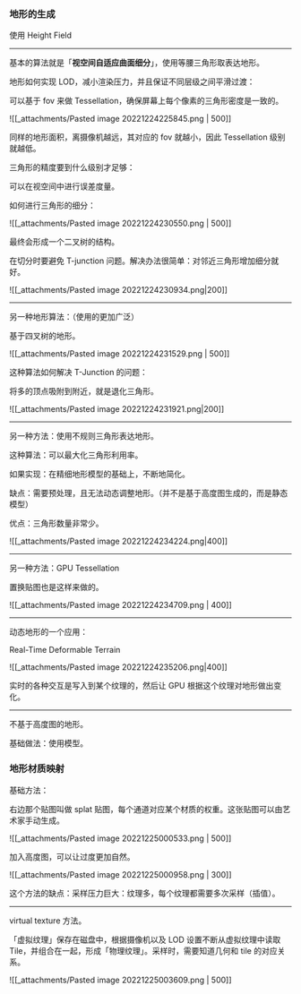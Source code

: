 

### 地形的生成

使用 Height Field 

---

基本的算法就是「**视空间自适应曲面细分**」，使用等腰三角形取表达地形。

地形如何实现 LOD，减小渲染压力，并且保证不同层级之间平滑过渡：

可以基于 fov 来做 Tessellation，确保屏幕上每个像素的三角形密度是一致的。

![[_attachments/Pasted image 20221224225845.png | 500]]

同样的地形面积，离摄像机越远，其对应的 fov 就越小，因此 Tessellation 级别就越低。


三角形的精度要到什么级别才足够：

可以在视空间中进行误差度量。

如何进行三角形的细分：

![[_attachments/Pasted image 20221224230550.png | 500]]

最终会形成一个二叉树的结构。

在切分时要避免 T-junction 问题。解决办法很简单：对邻近三角形增加细分就好。

![[_attachments/Pasted image 20221224230934.png|200]]


---

另一种地形算法：（使用的更加广泛）

基于四叉树的地形。

![[_attachments/Pasted image 20221224231529.png | 500]]

这种算法如何解决 T-Junction 的问题：

将多的顶点吸附到附近，就是退化三角形。

![[_attachments/Pasted image 20221224231921.png|200]]

---

另一种方法：使用不规则三角形表达地形。

这种算法：可以最大化三角形利用率。

如果实现：在精细地形模型的基础上，不断地简化。

缺点：需要预处理，且无法动态调整地形。（并不是基于高度图生成的，而是静态模型）

优点：三角形数量非常少。

![[_attachments/Pasted image 20221224234224.png|400]]

--- 

另一种方法：GPU Tessellation 

置换贴图也是这样来做的。

![[_attachments/Pasted image 20221224234709.png | 400]]


---

动态地形的一个应用：

Real-Time Deformable Terrain

![[_attachments/Pasted image 20221224235206.png|400]]

实时的各种交互是写入到某个纹理的，然后让 GPU 根据这个纹理对地形做出变化。

---

不基于高度图的地形。

基础做法：使用模型。


### 地形材质映射

基础方法：

右边那个贴图叫做 splat 贴图，每个通道对应某个材质的权重。这张贴图可以由艺术家手动生成。

![[_attachments/Pasted image 20221225000533.png | 500]]

加入高度图，可以让过度更加自然。

![[_attachments/Pasted image 20221225000958.png | 300]]


这个方法的缺点：采样压力巨大：纹理多，每个纹理都需要多次采样（插值）。

---

virtual texture 方法。

「虚拟纹理」保存在磁盘中，根据摄像机以及 LOD 设置不断从虚拟纹理中读取 Tile，并组合在一起，形成「物理纹理」。采样时，需要知道几何和 tile 的对应关系。

![[_attachments/Pasted image 20221225003609.png | 500]]




